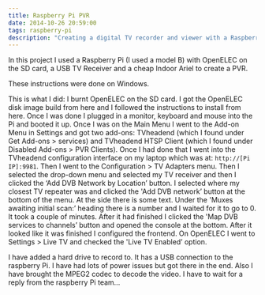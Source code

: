 ```yaml
---
title: Raspberry Pi PVR
date: 2014-10-26 20:59:00
tags: raspberry-pi
description: "Creating a digital TV recorder and viewer with a Raspberry Pi and OpenELEC."
---
```

In this project I used a Raspberry Pi (I used a model B) with OpenELEC on the SD card, a USB TV Receiver and a cheap Indoor Ariel to create a PVR.

These instructions were done on Windows.

This is what I did: I burnt OpenELEC on the SD card. I got the OpenELEC disk image build from here and I followed the instructions to install from here. Once I was done I plugged in a monitor, keyboard and mouse into the Pi and booted it up. Once I was on the Main Menu I went to the Add-on Menu in Settings and got two add-ons: TVheadend (which I found under Get Add-ons > services) and TVheadend HTSP Client (which I found under Disabled Add-ons > PVR Clients). Once I had done that I went into the TVheadend configuration interface on my laptop which was at: `http://[Pi IP]:9981`. Then I went to the Configuration > TV Adapters menu. Then I selected the drop-down menu and selected my TV receiver and then I clicked the ‘Add DVB Network by Location’ button. I selected where my closest TV repeater was and clicked the 'Add DVB network’ button at the bottom of the menu. At the side there is some text. Under the 'Muxes awaiting initial scan:’ heading there is a number and I waited for it to go to 0. It took a couple of minutes. After it had finished I clicked the 'Map DVB services to channels’ button and opened the console at the bottom. After it looked like it was finished I configured the frontend. On OpenELEC I went to Settings > Live TV and checked the 'Live TV Enabled’ option.

I have added a hard drive to record to. It has a USB connection to the raspberry Pi. I have had lots of power issues but got there in the end. Also I have brought the MPEG2 codec to decode the video. I have to wait for a reply from the raspberry Pi team...